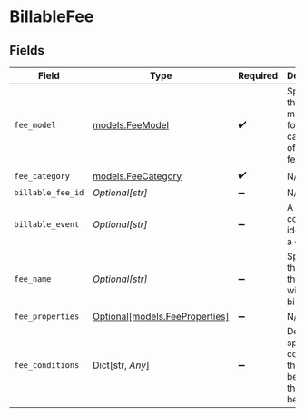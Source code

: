 # BillableFee


## Fields

| Field                                                                       | Type                                                                        | Required                                                                    | Description                                                                 | Example                                                                     |
| --------------------------------------------------------------------------- | --------------------------------------------------------------------------- | --------------------------------------------------------------------------- | --------------------------------------------------------------------------- | --------------------------------------------------------------------------- |
| `fee_model`                                                                 | [models.FeeModel](../models/feemodel.md)                                    | :heavy_check_mark:                                                          | Specifies the pricing model used for the calculation of the final fee.      |                                                                             |
| `fee_category`                                                              | [models.FeeCategory](../models/feecategory.md)                              | :heavy_check_mark:                                                          | N/A                                                                         |                                                                             |
| `billable_fee_id`                                                           | *Optional[str]*                                                             | :heavy_minus_sign:                                                          | N/A                                                                         |                                                                             |
| `billable_event`                                                            | *Optional[str]*                                                             | :heavy_minus_sign:                                                          | A unique code identifying a charge.                                         | ach-volume                                                                  |
| `fee_name`                                                                  | *Optional[str]*                                                             | :heavy_minus_sign:                                                          | Specifies the name of the fee that will be billed.                          | ACH Direct Debit                                                            |
| `fee_properties`                                                            | [Optional[models.FeeProperties]](../models/feeproperties.md)                | :heavy_minus_sign:                                                          | N/A                                                                         |                                                                             |
| `fee_conditions`                                                            | Dict[str, *Any*]                                                            | :heavy_minus_sign:                                                          | Defines the specific conditions that must be met for the fee to be applied. | {<br/>"cardBrand": [<br/>"visa"<br/>]<br/>}                                 |